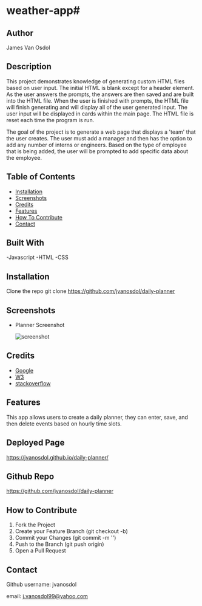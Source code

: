 # weather-app# <Timed-Quiz>

## Author

James Van Osdol

## Description

This project demonstrates knowledge of generating custom HTML files based on user input. The initial HTML is blank except for a header element. As the user answers the prompts, the answers are then saved and are built into the HTML file. When the user is finished with prompts, the HTML file will finish generating and will display all of the user generated input. The user input will be displayed in cards within the main page. The HTML file is reset each time the program is run. 

The goal of the project is to generate a web page that displays a 'team' that the user creates. The user must add a manager and then has the option to add any number of interns or engineers. Based on the type of employee that is being added, the user will be prompted to add specific data about the employee. 




## Table of Contents

- [Installation](#installation)
- [Screenshots](#screenshots)
- [Credits](#credits)
- [Features](#features)
- [How To Contribute](#how-to-contribute)
- [Contact](#contact)


## Built With

-Javascript
-HTML
-CSS



## Installation

Clone the repo
git clone https://github.com/jvanosdol/daily-planner


## Screenshots


- Planner Screenshot


  ![screenshot](/assets/planner-screenshot.png)


## Credits

- [Google](https://www.google.com)
- [W3](https://www.w3schools.com)
- [stackoverflow](https://stackoverflow.com/)

## Features

This app allows users to create a daily planner, they can enter, save, and then delete events based on hourly time slots.


## Deployed Page

https://jvanosdol.github.io/daily-planner/


## Github Repo

https://github.com/jvanosdol/daily-planner


## How to Contribute

1. Fork the Project
2. Create your Feature Branch (git checkout -b)
3. Commit your Changes (git commit -m '')
4. Push to the Branch (git push origin)
5. Open a Pull Request


## Contact

Github username: jvanosdol

email: j.vanosdol99@yahoo.com

